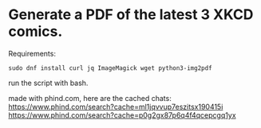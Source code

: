 # Generate a PDF of the latest 3 XKCD comics.

Requirements:

`sudo dnf install curl jq ImageMagick wget python3-img2pdf`

run the script with bash. 

made with phind.com, here are the cached chats:
https://www.phind.com/search?cache=ml1jqvvup7eszitsx190415i
https://www.phind.com/search?cache=p0g2gx87p6q4f4qcepcgq1yx
